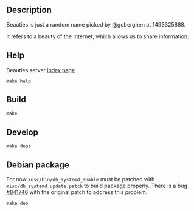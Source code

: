 ## Description

Beauties is just a random name picked by @goberghen at 1493325888.

It refers to a beauty of the Internet, which allows us to share
information.

## Help

Beauties server
[index page](https://raw.githubusercontent.com/dsx/beauties/master/cmd/beauties/static/index.txt)

```
make help
```

## Build

```
make
```

## Develop

```
make deps
```

## Debian package

For now `/usr/bin/dh_systemd_enable` must be patched with
`misc/dh_systemd_update.patch` to build package properly. There is a bug
[#841746](https://bugs.debian.org/cgi-bin/bugreport.cgi?bug=841746)
with the original patch to address this problem.

```
make deb
```
